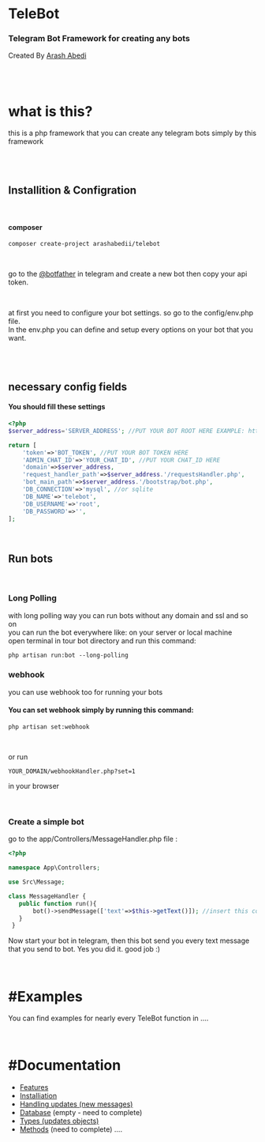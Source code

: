 # TeleBot
### Telegram Bot Framework for creating any bots 

Created By [Arash Abedi](https://arashabedi.com)

<br/>
<br/>

# what is this?
this is a php framework that you can create any telegram bots simply by this framework

<br/>
<br/>

## Installition & Configration
<br>

#### composer
```
composer create-project arashabedii/telebot
```
<br/>

go to the [@botfather](https://t.me/botfather) in telegram and create a new bot
then copy your api token.

<br/>

at first you need to configure your bot settings. so go to the config/env.php file.</br>
In the env.php you can define and setup every options on your bot that you want.

<br/>
<br/>

## necessary config fields
#### You should fill these settings
```PHP
<?php
$server_address='SERVER_ADDRESS'; //PUT YOUR BOT ROOT HERE EXAMPLE: http://185.250.01.90:8000/mybotDirectory

return [
    'token'=>'BOT_TOKEN', //PUT YOUR BOT TOKEN HERE
    'ADMIN_CHAT_ID'=>'YOUR_CHAT_ID', //PUT YOUR CHAT_ID HERE
    'domain'=>$server_address,
    'request_handler_path'=>$server_address.'/requestsHandler.php',
    'bot_main_path'=>$server_address.'/bootstrap/bot.php',
    'DB_CONNECTION'=>'mysql', //or sqlite
    'DB_NAME'=>'telebot',
    'DB_USERNAME'=>'root',
    'DB_PASSWORD'=>'',
];

```
<br/>

## Run bots

<br>

### Long Polling
with long polling way you can run bots without any domain and ssl and so on <br>
you can run the bot everywhere like: on your server or local machine
<br>
open terminal in tour bot directory and run this command:
```
php artisan run:bot --long-polling

```

### webhook
you can use webhook too for running your bots

#### You can set webhook simply by running this command: <br/>
```
php artisan set:webhook

```
<br>

or run

``` 
YOUR_DOMAIN/webhookHandler.php?set=1

```

in your browser

<br/>


### Create a simple bot

go to the app/Controllers/MessageHandler.php file :

```php
<?php

namespace App\Controllers;

use Src\Message;

class MessageHandler {
   public function run(){
       bot()->sendMessage(['text'=>$this->getText()]); //insert this code
   }
 }

```

Now start your bot in telegram, then this bot send you every text message that you send to bot. Yes you did it. good job :)

<br>

# #Examples 

You can find examples for nearly every TeleBot function in
....


<br/>

# #Documentation

* [Features](v1/features.md)
* [Installiation](v1/installiation.md)
* [Handling updates (new messages)](v1/updates.md)
* [Database](v1/database.md) (empty - need to complete)
* [Types (updates objects)](v1/types.md)
* [Methods](v1/methods.md) (need to complete)
....
